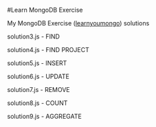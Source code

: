 #Learn MongoDB Exercise

My MongoDB Exercise ([learnyoumongo](https://github.com/evanlucas/learnyoumongo)) solutions


solution3.js - FIND

solution4.js - FIND PROJECT

solution5.js - INSERT

solution6.js - UPDATE

solution7.js - REMOVE

solution8.js - COUNT

solution9.js - AGGREGATE
